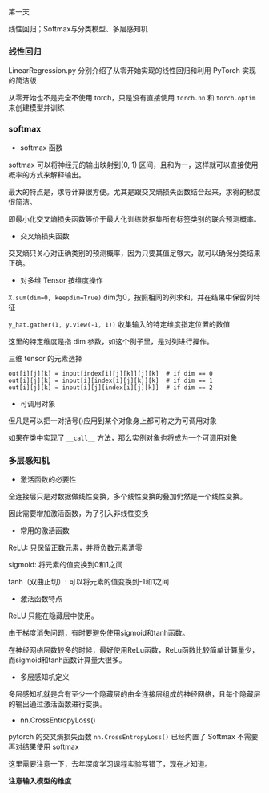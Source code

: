 第一天

线性回归；Softmax与分类模型、多层感知机

### 线性回归

LinearRegression.py 分别介绍了从零开始实现的线性回归和利用 PyTorch 实现的简洁版

从零开始也不是完全不使用 torch，只是没有直接使用 `torch.nn` 和 `torch.optim` 来创建模型并训练


### softmax

* softmax 函数

softmax 可以将神经元的输出映射到(0, 1) 区间，且和为一，这样就可以直接使用概率的方式来解释输出。

最大的特点是，求导计算很方便。尤其是跟交叉熵损失函数结合起来，求得的梯度很简洁。

即最小化交叉熵损失函数等价于最大化训练数据集所有标签类别的联合预测概率。

* 交叉熵损失函数

交叉熵只关心对正确类别的预测概率，因为只要其值足够大，就可以确保分类结果正确。

* 对多维 Tensor 按维度操作 

`X.sum(dim=0, keepdim=True)` dim为0，按照相同的列求和，并在结果中保留列特征

`y_hat.gather(1, y.view(-1, 1))` 收集输入的特定维度指定位置的数值

这里的特定维度是指 dim 参数，如这个例子里，是对列进行操作。

三维 tensor 的元素选择

	out[i][j][k] = input[index[i][j][k]][j][k]  # if dim == 0
	out[i][j][k] = input[i][index[i][j][k]][k]  # if dim == 1
	out[i][j][k] = input[i][j][index[i][j][k]]  # if dim == 2

* 可调用对象

但凡是可以把一对括号()应用到某个对象身上都可称之为可调用对象

如果在类中实现了 `__call__` 方法，那么实例对象也将成为一个可调用对象


### 多层感知机

* 激活函数的必要性

全连接层只是对数据做线性变换，多个线性变换的叠加仍然是一个线性变换。

因此需要增加激活函数，为了引入非线性变换

* 常用的激活函数

ReLU: 只保留正数元素，并将负数元素清零

sigmoid: 将元素的值变换到0和1之间

tanh（双曲正切）: 可以将元素的值变换到-1和1之间

* 激活函数特点

ReLU 只能在隐藏层中使用。

由于梯度消失问题，有时要避免使用sigmoid和tanh函数。

在神经网络层数较多的时候，最好使用ReLu函数，ReLu函数比较简单计算量少，而sigmoid和tanh函数计算量大很多。

* 多层感知机定义

多层感知机就是含有至少一个隐藏层的由全连接层组成的神经网络，且每个隐藏层的输出通过激活函数进行变换。

* nn.CrossEntropyLoss()

pytorch 的交叉熵损失函数 `nn.CrossEntropyLoss()` 已经内置了 Softmax 不需要再对结果使用 softmax

这里需要注意一下，去年深度学习课程实验写错了，现在才知道。

**注意输入模型的维度**
